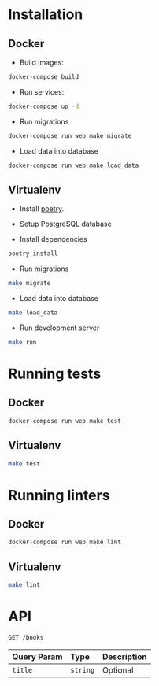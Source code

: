 # Installation

## Docker

- Build images:

```bash
docker-compose build
```

- Run services:

```bash
docker-compose up -d
```

- Run migrations

```bash
docker-compose run web make migrate
```

- Load data into database

```bash
docker-compose run web make load_data
```

## Virtualenv

- Install [poetry](https://pip.pypa.io/en/stable/).

- Setup PostgreSQL database

- Install dependencies

```bash
poetry install
```

- Run migrations

```bash
make migrate
```

- Load data into database

```bash
make load_data
```

- Run development server

```bash
make run
```

# Running tests

## Docker

```bash
docker-compose run web make test
```

## Virtualenv

```bash
make test
```

# Running linters

## Docker

```bash
docker-compose run web make lint
```

## Virtualenv

```bash
make lint
```

# API

```bash
GET /books
```

| Query Param | Type     | Description |
| :---------- | :------- | :---------- |
| `title`     | `string` | Optional    |
